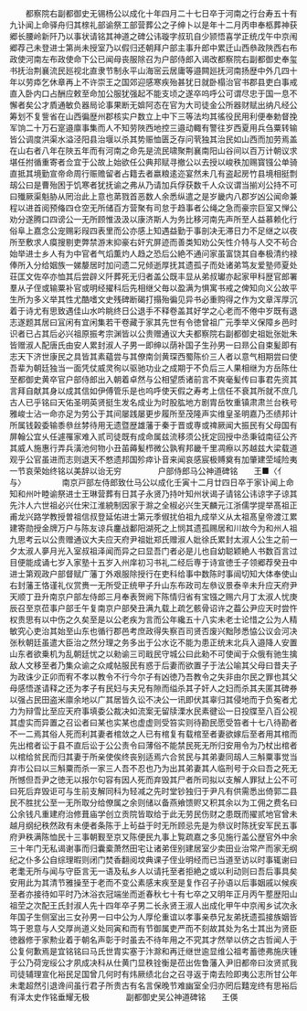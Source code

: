 <!-- { "loadSidebar": true } -->
　　都察院右副都御史无锡杨公以成化十年四月二十七日卒于河南之行台寿五十有九讣闻上命驿舟归其榇礼部谕祭工部营葬公之子绅卜以是年十二月丙申奉柩葬神获郷长腰岭新阡乃以事状请铭其神道之碑公讳璇字叔玑自少颕悟喜学正统戊午中京闱郷荐己未登进士第尚未授室乃以假归还朝拜户部主事升郎中累迁山西叅政陜西右布政使河南左布政使命下公已闻母丧服除召为户部侍郎入谒改都察院右副都御史奉玺书抚治荆襄流民廵视北直隶节制永平山海宻云居庸等邉闗廵抚河南扬歴中外几四十年以劳疩乞休章再上不许崇王之国郊迎感寒疾殆甚犹日就卧榻治官书郡县吏白事戒直入卧内口占酬应敕至命加公服犹强起不能支顷之遂卒呜呼公可谓尽忠于国一息不懈者矣公才貭通敏负器局论事果断无媕阿态在官为大司徒金公所器财赋出纳凡经公筹划不复訾省在山西徧歴州郡核实户数立上中下三等法均其徭役民用利便奉勅督挽军饷二十万石寔邉廪事集而人不知劳陜西地控三邉动輙有警往岁西夏用兵刍粟转输皆公调度洪渠水溢泾阳县治堰以杀其势赈恤匮乏存问茕独其治民如山西而加劳焉盖在山右者八年在陜五年而有河南之命先是流民啸聚荆襄南阳山谷间以百万计朝议求堪任拊循重寄者佥宜于公故上始欲任公典邦赋寻撤公以去授以峻秩加赐寳镪公单骑直抵其境勤宣帝命周行赈赡留者占籍去者嬴粮逺迩宴然未几有盗起房竹县境相挺剽刼公曰是曹殆困于饥寒者犹抚谕之弗从乃请加兵俘获数千人众议谓当揃刈公持不可曰殱厥渠魁胁从罔治此上意也苐戮首恶数人余悉纵遣之是岁畿内八郡岁凶公闻命兼程以进首阅预偹四仓空无所储百方营聚有司怠于趋事者公绳之急而豪宗巨室又惮公劝分遂腾口四谤公一无所顾惟汲汲以康济斯人为务比移河南先声所至人益慕赖化行俗阜上嘉念公宠赐彩叚四表里而公亦感上知遇益勤于事剖决无滞日力不足继之以夜所至敷求人瘼搜剔吏弊禁游末抑豪右奸宄屏迹而善类知劝公矢性介特与人交不茍合始举进士乡人有为中官者气熖薫灼人趋之恐后公絶不通问家虽富饶其自奉极清约禄俸所入分给姻族一娣嫠居时加问遗二兄倾逝厚抚其遗孤子而处诸弟笃友爱塾师夏处荘匡文佐卒亦恤其后尝辟义阡葬死无归者盖公既丰显从弟叔瓛亦起家甲科歴官郎署羣从子侄或输粟补官或明经擢科后先相继父毎以盈满为惧寓书戒之俾知向义公故平生所为多义举其性尤酷嗜文史残碑断碣打搨殆徧见异书必重购得之作为文章浑厚沉着于诗尤有思致遇佳山水吟眺终日公退手不释卷盖其好学之心老而不倦中岁既有退志遂题其居曰冝闲有宜闲集若干卷藏于家其先世有令徳曾祖广元季举义保障乡邑时识者已占其后必兴祖原振考宗渊皆以公贵赠通议大夫都察院右副都御史祖妣张妣朱皆赠淑人配唐氏由安人累封淑人子男一即绅以荫补国子生孙男一曰昻公自束髪即有志天下济世康民之具皆其素藴尝与其僚南剑黄琛西蜀陈价三人者以意气相期尝曰使吾辈为朝廷独当一面凭仗威灵徇以驱驰功业之成期于不负后三人果相继为方岳陈仕至都御史黄卒官户部侍郎出入朝着卓然与公相望质诸前言不爽毫髪传曰事君先资其言拜自献其身以成其信如伊傅管乐是也呜呼使天假之寿考上信任不衰其所就不庶几古人已乎铭曰天佑圣明英贤挺生发名成业为时股肱地方剧胄岳牧重镇肃肃兰台秩号雅峻士沾一命亦足为劳公于其间屡践屡更步履所至茂隆声实维皇圣明嘉乃丕绩邦计所属钱榖委输黍叅丝棼待用无遗暨歴雄藩于秦于晋或専或禆厥闻大振民有父母国有屏翰公宜乆任遽罹家难入贰司徒既有成命属兹流移须公抚定回授中丞秉钺南征公齐其威人施惠行弄兵潢池何物小丑苖薅髪栉微公孰宥邦畿千里凋瘵以苏越兹大梁载道观乎公官虽进而志则退天不憗遗邦国殄瘁讣音来闻哀感宸极赙奠有加肇建茔域险夷一节哀荣始终铭以美辞以诒无穷
　　
　　户部侍郎马公神道碑铭　　王■〈亻与〉
　　
　　南京戸部左侍郎致仕马公以成化壬寅十二月廿四日卒于家讣闻上命知和州叶睦谕祭进士王琳营葬有日其子永贤乃持叶知州状谒子请铭公讳谅字子谅其先汴人六世祖必兴仕宋江淮綂制因家于滁之全椒必兴生天麟元江浙儒学提举髙祖正甫龙兴路学教授曽祖信叔登延佑进士第元季俶扰伯祖九成举义从太祖髙皇帝渡江累建寄勋授金牌万户与陈友谅兵鏖战鄱阳湖死之上悯其遗孤赐居和川故今为和州人祖九思考云以公贵赠通议大夫应天府尹祖妣郑氏赠淑人妣徐氏累封太淑人公生之前一夕太淑人夣月光入室叔祖泽闻而异之曰显吾门者必是儿也自幼聪颖絶人书数百言过目便能成诵七岁入家塾十五岁入州庠初习书礼二经后専于诗宣徳壬子领郷荐癸丑中进士第观政户部督赋广藩丁外艰服除授行在吏科给事中数陈时事闿切知大体奉使山右封藩王恪谨礼仪赏赉一无所受正统甲子升山东布政司左叅议景泰辛未升应天府尹天顺丁丑升南京户部左侍郎三月奉表贺阙下陈情归省有宝镪之赐六月丁太淑人忧庚辰召至京莅事户部壬午复南京户部癸丑满九载上疏乞骸骨诏许之葢公尹应天时尝忤权贵思有以中伤之久矣至是以公老疾为言而公年纔五十八实未老士论惜之公为人精敏究心吏治其始至山东也循行郡邑考庶政得失察百司贤否废兴黜陟悉恊公议会河决张秋朝廷虽遣大臣治之然分理之务多出于公水讫不能为患正统末北兵入邉降人安置山东者欲乗机为乱朝廷忧之以勑谕三司戢民守城公曰此勑不可使闻于众俄有驰生擒敌人文移至者乃集众谕之众咸帖服民有惑于后妻而欲置子于法公喻其父母曰昔夫子为政诛少正卯而宥不孝以教令不行今尔子有凶徳乃吾教令之失非由尔民之罪也其父母感悟遂请释之还为孝子有民妇与夫兄有隙而缢杀其子奸人之妇而杀其夫匿其碑券以强占民田盗米廪余地以广其居皆久讼不决公一讯即伏其辜归其侵地而于负寃者尤力为辩雪比至应天府事填委公裁决如流案无留牍溧水民素徤讼一日投牒至八百公视其虚实而异置之召讼者曰某也实某也虚虚则受笞实则待勘民愿受笞者十七八待勘者不一二焉其俗人死而利其妻者棺敛之人已有棺复有载棺至者妻欲嫁后至者用其棺而先出棺者讼于县不直后讼于公公责令曰薄俗不能禁民死无所归安用令为乃杖出棺者以棺给贫民而归其妻于所亲使俟终丧别适焉六合贫民与其弟妻同刼人三斛粟事觉当弃市公曰以三斛粟而杀一家三人吾不忍也乃为出其弟妻其人临刑号于众曰吾之死无所憾但吾尹之徳无以报尔句容有因人死而弃毁其尸者所司拟以支解人罪狱上公不可曰死后弃毁讵可与生前支解同科为轻减之先时堂钞独归于尹凡有供需悉出倚郭二县民不胜扰公至一无所取分给僚属之余则储以备燕飨馈赆又积其余以为工佣之费名曰公余钱凡重建府治修葺庙学创立贡院皆取给于此无劳民伤财之患既而擢贰地官曾未越月纲纪秩然政有未便者条陈于上茍益于时无所顾忌先是为叅议时陈抚安军民五事府尹秩满陈恤民十三事朝觐至京又陈便民九事上覧疏嘉之多见施行盖公歴官外中余三十年门无私谒谢事而归囊槖萧然田宅让诸弟侄别建居室少卖田业治常产而家无纲纪之仆多公自综理暇则闭门焚香翻阅坟典课子侄业明经而已当道至访以时事辄谢曰老耄无所与闻与守臣言无一语及私乡人以请托至者拒絶之或以利动则曰吾后事具矣安用此为其清节雅操至于老而不变公素感末疾至是复作召子孙语以后事姻戚以候疾至者亦接待如平时乃沐浴衣冠端坐而逝春秋七十有七卒之又明年正月丙午塟歴阳山祖茔之次配王氏封淑人先十四年卒子男二长永贤王淑人出成化甲午中京闱乡试次永年国子生侧室出三女孙男一曰中公为人厚伦重谊以孝事亲恭兄友弟抚遗孤接族姻皆笃于恩意与人交厚尚道义处同寅和而有节御属吏严而不刻故其处为名士其出为贤臣徳器修于家勲业着于朝名声彰于时虽去不待年用之不究其才然举以侪之古哲闻人于公复何歉焉是宜铭铭曰马氏世胄实塞于汴滁和再迁继世逾显维公祖考蓄徳弗施庆锺于公乃荷宠绥公才夙成决科从仕黄门显秩铨衡是莅出佐鲁藩入尹旧都帝曰汝贤贰我司徒辅理宣化裕民足国曾几何时有炜厥绩北台之召寻返于南去险即夷公志所甘公年未耄超然引退谗间虽行君子所贵古有名言保晚节难幽室全归亦罔后囏宠终有思裕后有泽太史作铭垂耀无极
　　
　　副都御史吴公神道碑铭　　王偀
　　
